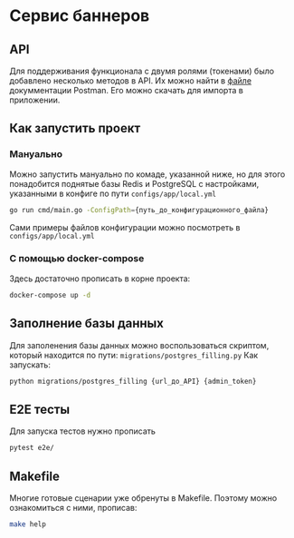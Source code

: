 # Сервис баннеров

## API

Для поддерживания функционала с двумя ролями (токенами) было добавлено несколько методов в API. Их можно найти в [файле](https://drive.google.com/file/d/1QyiyX-Loq33jli2f-iuoQg4bFOUtoYR-/view?usp=sharing) докумментации Postman. Его можно скачать для импорта в приложении.

## Как запустить проект

### Мануально

Можно запустить мануально по комаде, указанной ниже, но для этого понадобится поднятые базы Redis и PostgreSQL с настройками, указанными в конфиге по пути `configs/app/local.yml`

```sh
go run cmd/main.go -ConfigPath={путь_до_конфигурационного_файла}
```

Сами примеры файлов конфигурации можно посмотреть в `configs/app/local.yml`

### С помощью docker-compose

Здесь достаточно прописать в корне проекта:

```sh
docker-compose up -d
```

## Заполнение базы данных

Для заполенения базы данных можно воспользоваться скриптом, который находится по пути: `migrations/postgres_filling.py`
Как запускать:

```sh
python migrations/postgres_filling {url_до_API} {admin_token}
```

## E2E тесты

Для запуска тестов нужно прописать

```sh
pytest e2e/
```

## Makefile

Многие готовые сценарии уже обренуты в Makefile. Поэтому можно ознакомиться с ними, прописав:

```sh
make help
```
